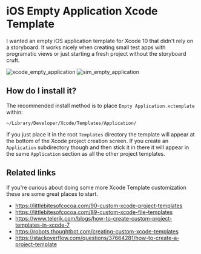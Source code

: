 # iOS Empty Application Xcode Template
I wanted an empty iOS application template for Xcode 10 that didn't rely on a storyboard. It works nicely when creating small test apps with programatic views or just starting a fresh project without the storyboard cruft.

![xcode_empty_application](https://user-images.githubusercontent.com/499487/42141405-d9fa2b4a-7d5d-11e8-8568-a9f9c3eca2d2.png)
![sim_empty_application](https://user-images.githubusercontent.com/499487/42141444-26f3a200-7d5e-11e8-875d-b7cfeafabfe5.png)

## How do I install it?
The recommended install method is to place `Empty Application.xctemplate` within:
```
~/Library/Developer/Xcode/Templates/Application/
```
If you just place it in the root `Templates` directory the template will appear at the bottom of the Xcode project creation screen. If you create an `Application` subdirectory though and then stick it in there it will appear in the same `Application` section as all the other project templates.

## Related links
If you're curious about doing some more Xcode Template customization these are some great places to start.
* https://littlebitesofcocoa.com/90-custom-xcode-project-templates
* https://littlebitesofcocoa.com/89-custom-xcode-file-templates
* https://www.telerik.com/blogs/how-to-create-custom-project-templates-in-xcode-7
* https://robots.thoughtbot.com/creating-custom-xcode-templates
* https://stackoverflow.com/questions/37664281/how-to-create-a-project-template
